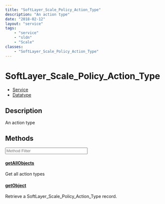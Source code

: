 ```yaml
---
title: "SoftLayer_Scale_Policy_Action_Type"
description: "An action type"
date: "2018-02-12"
layout: "service"
tags:
    - "service"
    - "sldn"
    - "Scale"
classes:
    - "SoftLayer_Scale_Policy_Action_Type"
---
```

# SoftLayer_Scale_Policy_Action_Type
<div id='service-datatype'>
    <ul id='sldn-reference-tabs'>
    <li id='service'> <a href='/reference/services/SoftLayer_Scale_Policy_Action_Type' >Service</a></li>    <li id='datatype'> <a href='/reference/datatypes/SoftLayer_Scale_Policy_Action_Type' >Datatype</a></li>
    </ul>
</div>

## Description
An action type



        
<div id="properties" class="content service-content">

## Methods

<div class="view-filters">
    <div class="clearfix">
        <div class="search-input-box">
            <input placeholder="Method Filter" onkeyup="titleSearch(inputId='edit-combine', divId='method-div', elementClass='method-row')" 
                type="text" id="edit-combine" value="" size="30" maxlength="128" class="form-text">
        </div>
    </div>
</div>

<div id="method-div">

<div class="method-row">

#### [getAllObjects](/reference/services/SoftLayer_Scale_Policy_Action_Type/getAllObjects)
Get all action types
</div>

<div class="method-row">

#### [getObject](/reference/services/SoftLayer_Scale_Policy_Action_Type/getObject)
Retrieve a SoftLayer_Scale_Policy_Action_Type record.
</div>
</div>

</div>

